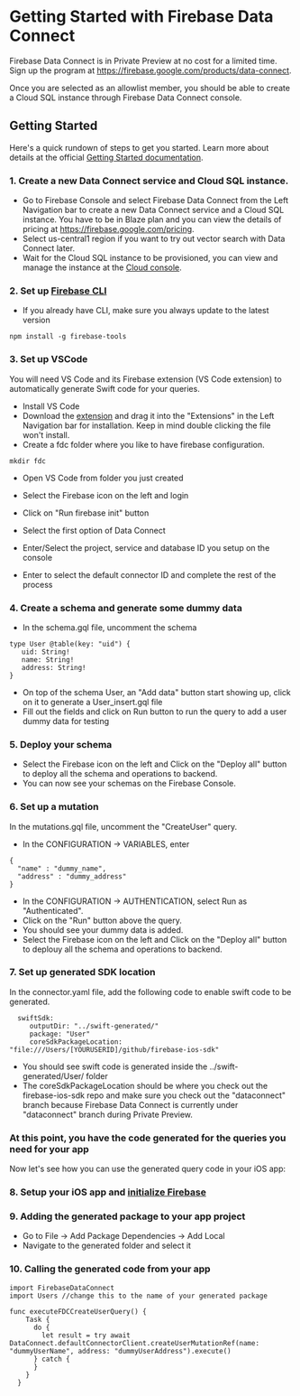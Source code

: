#  Getting Started with Firebase Data Connect

Firebase Data Connect is in Private Preview at no cost for a limited time. Sign up the program at https://firebase.google.com/products/data-connect.

Once you are selected as an allowlist member, you should be able to create a Cloud SQL instance through Firebase Data Connect console.

## Getting Started
Here's a quick rundown of steps to get you started. Learn more about details at the official [Getting Started documentation](https://firebase.google.com/docs/data-connect/quickstart).

### 1. Create a new Data Connect service and Cloud SQL instance.
* Go to Firebase Console and select Firebase Data Connect from the Left Navigation bar to create a new Data Connect service and a Cloud SQL instance. You have to be in Blaze plan and you can view the details of pricing at https://firebase.google.com/pricing.
* Select us-central1 region if you want to try out vector search with Data Connect later.
* Wait for the Cloud SQL instance to be provisioned, you can view and manage the instance at the [Cloud console](https://pantheon.corp.google.com/sql).


### 2. Set up [Firebase CLI](https://firebase.devsite.corp.google.com/docs/cli)

* If you already have CLI, make sure you always update to the latest version
```
npm install -g firebase-tools
```

### 3. Set up VSCode
You will need VS Code and its Firebase extension (VS Code extension) to automatically generate Swift code for your queries.
* Install VS Code
* Download the [extension](https://firebasestorage.googleapis.com/v0/b/firemat-preview-drop/o/vsix%2Ffirebase-vscode-latest.vsix?alt=media) and drag it into the "Extensions" in the Left Navigation bar for installation. Keep in mind double clicking the file won't install.
* Create a fdc folder where you like to have firebase configuration.
```
mkdir fdc
```
* Open VS Code from folder you just created
* Select the Firebase icon on the left and login
* Click on "Run firebase init" button

* Select the first option of Data Connect
* Enter/Select the project, service and database ID you setup on the console
* Enter to select the default connector ID and complete the rest of the process

### 4. Create a schema and generate some dummy data
* In the schema.gql file, uncomment the schema
```
type User @table(key: "uid") {
   uid: String!
   name: String!
   address: String!
}
```
* On top of the schema User, an "Add data" button start showing up, click on it to generate a User_insert.gql file
* Fill out the fields and click on Run button to run the query to add a user dummy data for testing

### 5. Deploy your schema
* Select the Firebase icon on the left and Click on the "Deploy all" button to deploy all the schema and operations to backend.
* You can now see your schemas on the Firebase Console.

### 6. Set up a mutation
In the mutations.gql file, uncomment the "CreateUser" query.
* In the CONFIGURATION -> VARIABLES, enter
```
{
  "name" : "dummy_name",
  "address" : "dummy_address"
}
```
* In the CONFIGURATION -> AUTHENTICATION, select Run as "Authenticated".
* Click on the "Run" button above the query.
* You should see your dummy data is added.
* Select the Firebase icon on the left and Click on the "Deploy all" button to deplouy all the schema and operations to backend.

### 7. Set up generated SDK location
In the connector.yaml file, add the following code to enable swift code to be generated.

```
  swiftSdk:
     outputDir: "../swift-generated/"
     package: "User"
     coreSdkPackageLocation: "file:///Users/[YOURUSERID]/github/firebase-ios-sdk"
```
* You should see swift code is generated inside the ../swift-generated/User/ folder
* The coreSdkPackageLocation should be where you check out the firebase-ios-sdk repo and make sure you check out the "dataconnect" branch because Firebase Data Connect is currently under "dataconnect" branch during Private Preview.

### At this point, you have the code generated for the queries you need for your app
Now let's see how you can use the generated query code in your iOS app:

### 8. Setup your iOS app and [initialize Firebase](https://firebase.google.com/docs/ios/setup)

### 9. Adding the generated package to your app project
* Go to File -> Add Package Dependencies -> Add Local
* Navigate to the generated folder and select it


### 10. Calling the generated code from your app
```
import FirebaseDataConnect
import Users //change this to the name of your generated package

func executeFDCCreateUserQuery() {
    Task {
      do {
        let result = try await DataConnect.defaultConnectorClient.createUserMutationRef(name: "dummyUserName", address: "dummyUserAddress").execute()
      } catch {
      }
    }
  }

```





















